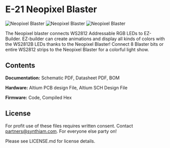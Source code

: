 # E-21 Neopixel Blaster

![Neopixel Blaster](https://live.staticflickr.com/65535/33867577428_49946a17c2_k.jpg)
![Neopixel Blaster](https://live.staticflickr.com/65535/32801181517_8283eb2b66_k.jpg)
![Neopixel Blaster](https://live.staticflickr.com/65535/32801181517_8283eb2b66_k.jpg)

The Neopixel blaster connects WS2812 Addressable RGB LEDs to EZ-Builder. EZ-builder can create animations and display all kinds of colors with the WS2812B LEDs thanks to the Neopixel Blaster! Connect 8 Blaster bits or entire WS2812 strips to the Neopixel Blaster for a colorful light show.

## Contents

**Documentation:** Schematic PDF, Datasheet PDF, BOM

**Hardware:** Altium PCB design File, Altium SCH Design File

**Firmware:** Code, Compiled Hex

## License

For profit use of these files requires written consent. Contact partners@synthiam.com. For everyone else party on!

Please see LICENSE.md for license details.

